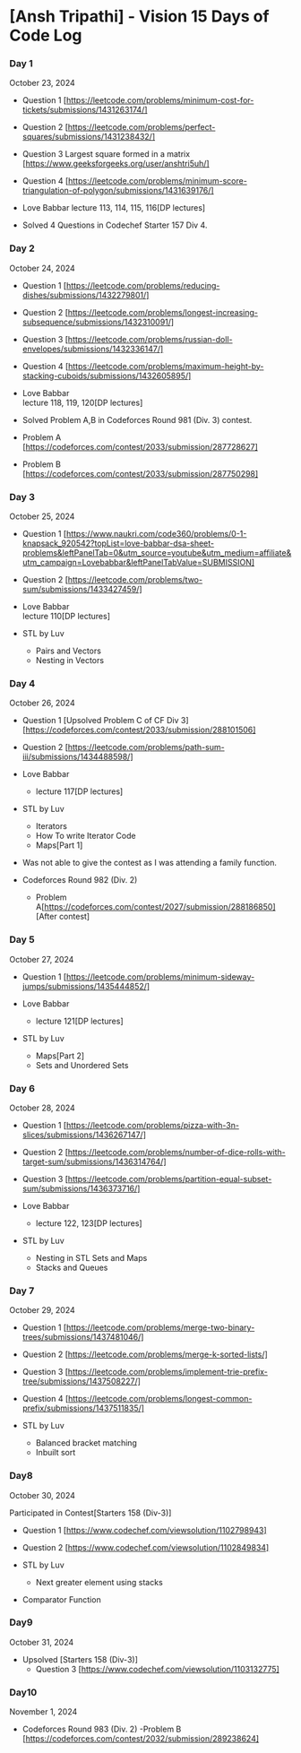 # [Ansh Tripathi] - Vision 15 Days of Code Log

### Day 1

October 23, 2024

- Question 1 
[https://leetcode.com/problems/minimum-cost-for-tickets/submissions/1431263174/]
- Question 2 
[https://leetcode.com/problems/perfect-squares/submissions/1431238432/]
- Question 3 Largest square formed in a matrix 
[https://www.geeksforgeeks.org/user/anshtri5uh/]
- Question 4 
[https://leetcode.com/problems/minimum-score-triangulation-of-polygon/submissions/1431639176/]

- Love Babbar 
lecture 113, 114, 115, 116[DP lectures]

- Solved 4 Questions in Codechef Starter 157 Div 4.

### Day 2

October 24, 2024

- Question 1 
[https://leetcode.com/problems/reducing-dishes/submissions/1432279801/]
- Question 2 
[https://leetcode.com/problems/longest-increasing-subsequence/submissions/1432310091/]
- Question 3 
[https://leetcode.com/problems/russian-doll-envelopes/submissions/1432336147/]
- Question 4 
[https://leetcode.com/problems/maximum-height-by-stacking-cuboids/submissions/1432605895/]

- Love Babbar  
lecture 118, 119, 120[DP lectures]

- Solved Problem A,B in Codeforces Round 981 (Div. 3) contest.
- Problem A
[https://codeforces.com/contest/2033/submission/287728627]
- Problem B
[https://codeforces.com/contest/2033/submission/287750298]

### Day 3

October 25, 2024

- Question 1 
[https://www.naukri.com/code360/problems/0-1-knapsack_920542?topList=love-babbar-dsa-sheet-problems&leftPanelTab=0&utm_source=youtube&utm_medium=affiliate&utm_campaign=Lovebabbar&leftPanelTabValue=SUBMISSION]

- Question 2 
[https://leetcode.com/problems/two-sum/submissions/1433427459/]

- Love Babbar  
lecture 110[DP lectures]

- STL by Luv 
  - Pairs and Vectors
  - Nesting in Vectors

 ### Day 4

October 26, 2024


- Question 1 [Upsolved Problem C of CF Div 3]  
 [https://codeforces.com/contest/2033/submission/288101506]

- Question 2 
 [https://leetcode.com/problems/path-sum-iii/submissions/1434488598/]



- Love Babbar  
   - lecture 117[DP lectures]

- STL by Luv 
  - Iterators
  - How To write Iterator Code
  - Maps[Part 1]
- Was not able to give the contest as I was attending a family function.
- Codeforces Round 982 (Div. 2)
   - Problem A[https://codeforces.com/contest/2027/submission/288186850] [After contest]
 

 ### Day 5

October 27, 2024

- Question 1 
[https://leetcode.com/problems/minimum-sideway-jumps/submissions/1435444852/]


- Love Babbar  
  - lecture 121[DP lectures]

- STL by Luv 
  - Maps[Part 2]
  - Sets and Unordered Sets
 
### Day 6

October 28, 2024


- Question 1 
[https://leetcode.com/problems/pizza-with-3n-slices/submissions/1436267147/]

- Question 2
[https://leetcode.com/problems/number-of-dice-rolls-with-target-sum/submissions/1436314764/]

- Question 3
[https://leetcode.com/problems/partition-equal-subset-sum/submissions/1436373716/]

- Love Babbar  
  - lecture 122, 123[DP lectures]

- STL by Luv 
  - Nesting in STL Sets and Maps
  - Stacks and Queues 


### Day 7

October 29, 2024

- Question 1 
[https://leetcode.com/problems/merge-two-binary-trees/submissions/1437481046/]

- Question 2
[https://leetcode.com/problems/merge-k-sorted-lists/]

- Question 3
[https://leetcode.com/problems/implement-trie-prefix-tree/submissions/1437508227/]

- Question 4
 [https://leetcode.com/problems/longest-common-prefix/submissions/1437511835/] 

- STL by Luv 
  - Balanced bracket matching
  - Inbuilt sort

### Day8

October 30, 2024

Participated in Contest[Starters 158 (Div-3)]
 - Question 1 
 [https://www.codechef.com/viewsolution/1102798943]

 - Question 2
 [https://www.codechef.com/viewsolution/1102849834]


- STL by Luv 
  - Next greater element using stacks
- Comparator Function

### Day9

October 31, 2024
  
- Upsolved [Starters 158 (Div-3)]
  - Question 3
[https://www.codechef.com/viewsolution/1103132775]

### Day10

November 1, 2024
- Codeforces Round 983 (Div. 2)
  -Problem B
  [https://codeforces.com/contest/2032/submission/289238624]
